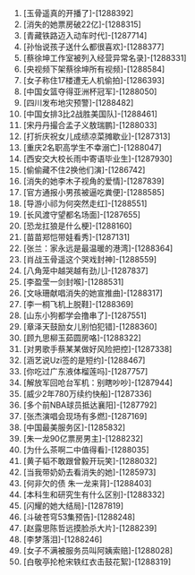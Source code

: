 
1. [玉骨遥真的开播了]-[1288392]
1. [消失的她票房破22亿]-[1288315]
1. [青藏铁路迈入动车时代]-[1287714]
1. [孙怡说孩子送什么都很喜欢]-[1288377]
1. [蔡徐坤工作室被列入经营异常名录]-[1288331]
1. [央视频下架蔡徐坤所有视频]-[1288584]
1. [女子称住17楼遭无人机偷拍]-[1286393]
1. [中国女篮夺得亚洲杯冠军]-[1288050]
1. [四川发布地灾预警]-[1288482]
1. [中国女排3比2战胜美国队]-[1288461]
1. [宋丹丹撮合孟子义敖瑞鹏]-[1288033]
1. [打折庆祝女儿成绩凉菜摊歇业]-[1287313]
1. [重庆2名职高学生不幸溺亡]-[1288047]
1. [西安交大校长雨中寄语毕业生]-[1287930]
1. [偷偷藏不住2换他们演]-[1286742]
1. [消失的她李木子视角的爱情]-[1287839]
1. [官方通报小男孩被逼吃粪便]-[1288585]
1. [导游小祁为何突然走红]-[1288551]
1. [长风渡守望都名场面]-[1287655]
1. [恐龙扛狼是什么梗]-[1288160]
1. [苗苗郑恺带娃看秀]-[1287131]
1. [张兰：家永远是最温暖的港湾]-[1288364]
1. [肖战玉骨遥这个哭戏封神]-[1288559]
1. [八角笼中越哭越有劲儿]-[1287837]
1. [李盈莹一剑封喉]-[1288531]
1. [文咏珊献唱消失的她宣推曲]-[1288317]
1. [李一桐飞机上脱鞋]-[1288369]
1. [山东小狗都学会撸串了]-[1287551]
1. [章泽天鼓励女儿别怕犯错]-[1288360]
1. [顾九思柳玉茹圆房咯]-[1288322]
1. [对男歌手蔡某某做好风险把控]-[1287338]
1. [涵艺说Uzi签的是短约]-[1288467]
1. [你吃过广东液体榴莲吗]-[1287757]
1. [解放军回呛台军机：别瞎吵吵]-[1287944]
1. [威少2年780万续约快船]-[1287336]
1. [多个前NBA球员抵达襄阳]-[1287792]
1. [张杰演唱会现场有多燃]-[1287169]
1. [中国最美服务区]-[1285832]
1. [朱一龙90亿票房男主]-[1288232]
1. [为什么茶啊二中值得看]-[1288035]
1. [黄子韬不敢跟曾毅开玩笑]-[1288032]
1. [当我带奶奶去看消失的她]-[1285973]
1. [何非欠的债 朱一龙来背]-[1288403]
1. [本科生和研究生有什么区别]-[1288332]
1. [闪耀的她大结局]-[1287819]
1. [斗破苍穹53集预告]-[1288248]
1. [赵露思陈哲远摸脸杀大片]-[1288239]
1. [李梦落泪]-[1288246]
1. [女子不满被服务员叫阿姨索赔]-[1288028]
1. [白敬亭抡枪宋轶红衣击鼓花絮]-[1288319]